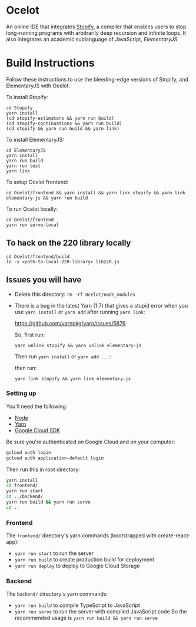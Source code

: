 # Ocelot

An online IDE that integrates [Stopify](https://github.com/plasma-umass/Stopify), a compiler that enables users to stop long-running programs with arbitrarily deep recursion and infinite loops. It also integrates an academic sublanguage of JavaScript, _ElementaryJS_.

# Build Instructions

Follow these instructions to use the bleeding-edge versions of Stopify, and ElementaryJS with Ocelot.

To install Stopify:

```
cd Stopify
yarn install
(cd stopify-estimators && yarn run build)
(cd stopify-continuations && yarn run build)
(cd stopify && yarn run build && yarn link)

```

To install ElementaryJS:

```
cd ElementaryJS
yarn install
yarn run build
yarn run test
yarn link
```

To setup Ocelot frontend:

```
cd Ocelot/frontend && yarn install && yarn link stopify && yarn link elementary-js && yarn run build
```

To run Ocelot locally:

```
cd Ocelot/frontend
yarn run serve-local
```

## To hack on the 220 library locally

```
cd Ocelot/frontend/build
ln -s <path-to-local-220-library> lib220.js
```

## Issues you will have

- Delete this directory: `rm -rf Ocelot/node_modules`

- There is a bug in the latest Yarn (1.7) that gives a stupid error when you
  use `yarn install` or `yarn add` after running `yarn link`:

  https://github.com/yarnpkg/yarn/issues/5876

  So, first run:

  ```
  yarn unlink stopify && yarn unlink elementary-js
  ```

  Then run `yarn install` or `yarn add ...`:

  then run:

  ```
  yarn link stopify && yarn link elementary-js
  ```


### Setting up
You'll need the following:
- [Node](https://nodejs.org/en/)
- [Yarn](https://www.yarnpkg.com)
- [Google Cloud SDK](https://cloud.google.com/sdk/)

Be sure you're authenticated on Google Cloud and on your computer:
```bash
gcloud auth login
gcloud auth application-default login
```

Then run this in root directory:
```bash
yarn install 
cd frontend/
yarn run start
cd ../backend/
yarn run build && yarn run serve
cd ..
```

### Frontend
The `frontend/` directory's yarn commands (bootstrapped with create-react-app):
- `yarn run start` to run the server
- `yarn run build` to create production build for deployment
- `yarn run deploy` to deploy to Google Cloud Storage

### Backend
The `backend/` directory's yarn commands:
- `yarn run build` to compile TypeScript to JavaScript
- `yarn run serve` to run the server with compiled JavaScript code
So the recommended usage is `yarn run build && yarn run serve`
